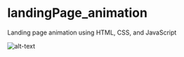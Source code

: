 # landingPage_animation
Landing page animation using HTML, CSS, and JavaScript

![alt-text](https://github.com/SammyBrimberry/landingPage_animation/blob/main/landingPageAnimation.gif)
